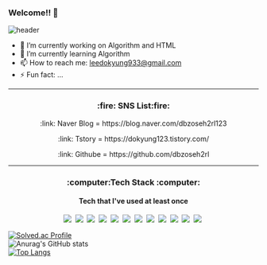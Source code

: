 ### Welcome!! 👋

![header](https://capsule-render.vercel.app/api?type=waving&height=300&section=header&text=Do&nbsp;Kyung&nbsp;Lee&fontSize=70&color=#e6e6fa)       
       
- 🔭 I’m currently working on Algorithm and HTML
- 🌱 I’m currently learning Algorithm
- 📫 How to reach me: leedokyung933@gmail.com
- ⚡ Fun fact: ...
<hr>

<h3 align="center">:fire: SNS List:fire:</h3>
<p align = "center">
        <p align = "center">:link: Naver Blog = https://blog.naver.com/dbzoseh2rl123</p>
        <p align = "center">:link: Tstory = https://dokyung123.tistory.com/</p>
        <p align = "center">:link: Githube = https://github.com/dbzoseh2rl </p>
</p>
<hr>

<h3 align="center">:computer:Tech Stack :computer:</h3>
<h4 align="center">Tech that I've used at least once</h4>

<p align = "center">
        <img src="https://img.shields.io/badge/Python-3776AB?style=flat-square&logo=Python&logoColor=white"/></a>&nbsp 
        <img src="https://img.shields.io/badge/C-A8B9CC?style=flat-square&logo=C&logoColor=white"/></a>&nbsp 
        <img src="https://img.shields.io/badge/C++-00599C?style=flat-square&logo=C%2B%2B&logoColor=white"/></a>&nbsp 
        <img src="https://img.shields.io/badge/HTML5-E34F26?style=flat-square&logo=HTML5&logoColor=white"/></a>&nbsp 
        <img src="https://img.shields.io/badge/CSS3-1572B6?style=flat-square&logo=CSS3&logoColor=white"/></a>&nbsp 
        <img src="https://img.shields.io/badge/JavaScript-F7DF1E?style=flat-square&logo=JavaScript&logoColor=white"/></a>&nbsp
        <img src="https://img.shields.io/badge/Visual Studio-5C2D91?style=flat-square&logo=Visual Studio&logoColor=white"/></a>&nbsp 
        <img src="https://img.shields.io/badge/Visual Studio Code-007ACC?style=flat-square&logo=Visual Studio Code&logoColor=white"/></a>&nbsp
        <img src="https://img.shields.io/badge/PyCharm-000000?style=flat-square&logo=PyCharm&logoColor=white"/></a>&nbsp
        <img src="https://img.shields.io/badge/Microsoft SQL Server-CC2927?style=flat-square&logo=Microsoft SQL Server&logoColor=white"/></a>&nbsp
        <img src="https://img.shields.io/badge/Android Studio-3DDC84?style=flat-square&logo=Android Studio&logoColor=white"/></a>&nbsp
        <img src="https://img.shields.io/badge/Node.js-339933?style=flat-square&logo=Node.js&logoColor=white"/></a>&nbsp
</p>


[![Solved.ac Profile](http://mazassumnida.wtf/api/v2/generate_badge?boj=ehrud25)](https://solved.ac/ehrud25/) <br>
![Anurag's GitHub stats](https://github-readme-stats.vercel.app/api?username=dbzoseh2rl&show_icons=true&theme=dark) <br>
[![Top Langs](https://github-readme-stats.vercel.app/api/top-langs/?username=dbzoseh2rl)](https://github.com/anuraghazra/github-readme-stats)<br>

